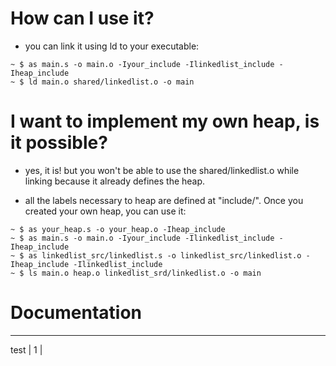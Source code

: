 # How can I use it?
* you can link it using ld to your executable:
```
~ $ as main.s -o main.o -Iyour_include -Ilinkedlist_include -Iheap_include
~ $ ld main.o shared/linkedlist.o -o main
```

# I want to implement my own heap, is it possible?
* yes, it is! but you won't be able to use the shared/linkedlist.o while linking because it already defines the heap.

* all the labels necessary to heap are defined at "include/". Once you created your own heap, you can use it:
```
~ $ as your_heap.s -o your_heap.o -Iheap_include
~ $ as main.s -o main.o -Iyour_include -Ilinkedlist_include -Iheap_include
~ $ as linkedlist_src/linkedlist.s -o linkedlist_src/linkedlist.o -Iheap_include -Ilinkedlist_include
~ $ ls main.o heap.o linkedlist_srd/linkedlist.o -o main
```

# Documentation
----------------
test |    1    |
